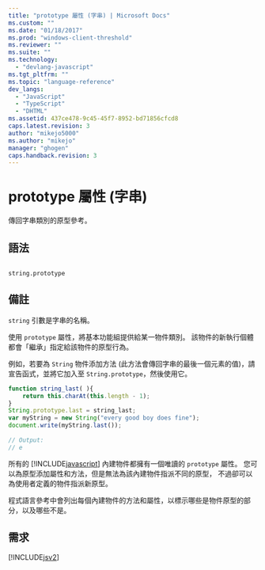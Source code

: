 ```yaml
---
title: "prototype 屬性 (字串) | Microsoft Docs"
ms.custom: ""
ms.date: "01/18/2017"
ms.prod: "windows-client-threshold"
ms.reviewer: ""
ms.suite: ""
ms.technology: 
  - "devlang-javascript"
ms.tgt_pltfrm: ""
ms.topic: "language-reference"
dev_langs: 
  - "JavaScript"
  - "TypeScript"
  - "DHTML"
ms.assetid: 437ce478-9c45-45f7-8952-bd71856cfcd8
caps.latest.revision: 3
author: "mikejo5000"
ms.author: "mikejo"
manager: "ghogen"
caps.handback.revision: 3
---
```

# prototype 屬性 (字串)
傳回字串類別的原型參考。  
  
## 語法  
  
```  
  
string.prototype  
```  
  
## 備註  
 `string` 引數是字串的名稱。  
  
 使用 `prototype` 屬性，將基本功能組提供給某一物件類別。  該物件的新執行個體都會「繼承」指定給該物件的原型行為。  
  
 例如，若要為 `String` 物件添加方法 \(此方法會傳回字串的最後一個元素的值\)，請宣告函式，並將它加入至 `String.prototype`，然後使用它。  
  
```javascript  
function string_last( ){  
    return this.charAt(this.length - 1);  
}  
String.prototype.last = string_last;  
var myString = new String("every good boy does fine");  
document.write(myString.last());  
  
// Output:  
// e  
```  
  
 所有的 [!INCLUDE[javascript](../../javascript/includes/javascript-md.md)] 內建物件都擁有一個唯讀的 `prototype` 屬性。  您可以為原型添加屬性和方法，但是無法為該內建物件指派不同的原型，  不過卻可以為使用者定義的物件指派新原型。  
  
 程式語言參考中會列出每個內建物件的方法和屬性，以標示哪些是物件原型的部分，以及哪些不是。  
  
## 需求  
 [!INCLUDE[jsv2](../../javascript/reference/includes/jsv2-md.md)]